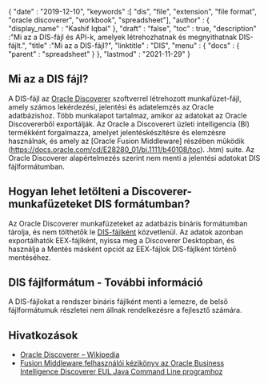 {
  "date" : "2019-12-10",
  "keywords" :[ "dis", "file", "extension", "file format", "oracle discoverer", "workbook", "spreadsheet"],
  "author" : {
    "display_name" : "Kashif Iqbal"
},
  "draft" : "false",
  "toc" : true,
  "description" :"Mi az a DIS-fájl és API-k, amelyek létrehozhatnak és megnyithatnak DIS-fájlt.",
  "title" :"Mi az a DIS-fájl?",
  "linktitle" : "DIS",
  "menu" : {
    "docs" : {
      "parent" : "spreadsheet"
}
},
  "lastmod" : "2021-11-29"
}

## Mi az a DIS fájl?

A DIS-fájl az [Oracle Discoverer](https://docs.oracle.com/cd/E28389_01/bi.1111/b40107/overview.htm) szoftverrel létrehozott munkafüzet-fájl, amely számos lekérdezési, jelentési és adatelemzés az Oracle adatbázishoz. Több munkalapot tartalmaz, amikor az adatokat az Oracle Discovererből exportálják. Az Oracle a Discoverert üzleti intelligencia (BI) termékként forgalmazza, amelyet jelentéskészítésre és elemzésre használnak, és amely az [Oracle Fusion Middleware] részében működik (https://docs.oracle.com/cd/E28280_01/bi.1111/b40108/toc). .htm) suite. Az Oracle Discoverer alapértelmezés szerint nem menti a jelentési adatokat DIS fájlformátumban.

## Hogyan lehet letölteni a Discoverer-munkafüzeteket DIS formátumban?

Az Oracle Discoverer munkafüzeteket az adatbázis bináris formátumban tárolja, és nem tölthetők le [DIS-fájlként](https://forums.oracle.com/ords/apexds/post/can-i-download-all-discoverer-workbooks-to-my-computer-4127) közvetlenül. Az adatok azonban exportálhatók EEX-fájlként, nyissa meg a Discoverer Desktopban, és használja a Mentés másként opciót az EEX-fájlok DIS-fájlként történő mentéséhez.

## DIS fájlformátum - További információ

A DIS-fájlokat a rendszer bináris fájlként menti a lemezre, de belső fájlformátumuk részletei nem állnak rendelkezésre a fejlesztő számára.

## Hivatkozások

* [Oracle Discoverer – Wikipedia](https://en.wikipedia.org/wiki/Oracle_Discoverer)
* [Fusion Middleware felhasználói kézikönyv az Oracle Business Intelligence Discoverer EUL Java Command Line programhoz](https://docs.oracle.com/cd/E28280_01/bi.1111/b40108/toc.htm)

